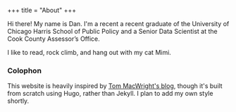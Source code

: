 +++
title = "About"
+++

Hi there! My name is Dan. I'm a recent a recent graduate of the University of Chicago Harris School of Public Policy and a Senior Data Scientist at the Cook County Assessor’s Office.

I like to read, rock climb, and hang out with my cat Mimi.

### Colophon

This website is heavily inspired by [Tom MacWright's blog](https://macwright.com/), though it's built from scratch using Hugo, rather than Jekyll. I plan to add my own style shortly.
